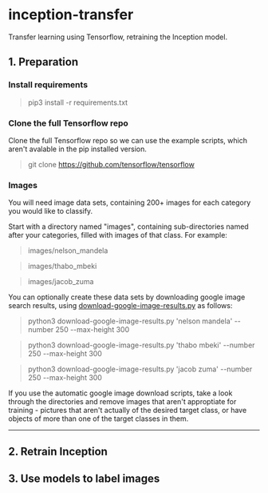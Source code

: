 # inception-transfer
Transfer learning using Tensorflow, retraining the Inception model.

## 1. Preparation

### Install requirements

> pip3 install -r requirements.txt

### Clone the full Tensorflow repo

Clone the full Tensorflow repo so we can use the example scripts, which aren't avalable in the pip installed version.

> git clone https://github.com/tensorflow/tensorflow

### Images

You will need image data sets, containing 200+ images for each category you would like to classify.

Start with a directory named "images", containing sub-directories named after your categories, filled with images of that class. For example:

> images/nelson_mandela

> images/thabo_mbeki

> images/jacob_zuma
  
You can optionally create these data sets by downloading google image search results, using [download-google-image-results.py](download-google-image-results.py) as follows:

> python3 download-google-image-results.py 'nelson mandela' --number 250 --max-height 300

> python3 download-google-image-results.py 'thabo mbeki' --number 250 --max-height 300

> python3 download-google-image-results.py 'jacob zuma' --number 250 --max-height 300

If you use the automatic google image download scripts, take a look through the directories and remove images that aren't approptiate for training - pictures that aren't actually of the desired target class, or have objects of more than one of the target classes in them.

---

## 2. Retrain Inception

## 3. Use models to label images







